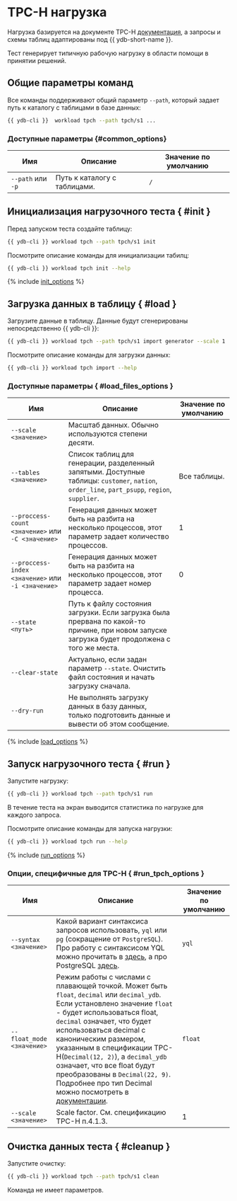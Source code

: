 # TPC-H нагрузка

Нагрузка базируется на документе TPC-H [документация](https://www.tpc.org/tpc_documents_current_versions/pdf/tpc-h_v2.17.1.pdf), а запросы и схемы таблиц адаптированы под {{ ydb-short-name }}.

Тест генерирует типичную рабочую нагрузку в области помощи в принятии решений.

## Общие параметры команд

Все команды поддерживают общий параметр `--path`, который задает путь к каталогу с таблицами в базе данных:

```bash
{{ ydb-cli }}  workload tpch --path tpch/s1 ...
```

### Доступные параметры {#common_options}

| Имя                | Описание                     | Значение по умолчанию  |
|--------------------|------------------------------|------------------------|
|  `--path` или `-p` | Путь к каталогу с таблицами. | `/`                    |

## Инициализация нагрузочного теста { #init }

Перед запуском теста создайте таблицу:

```bash
{{ ydb-cli }} workload tpch --path tpch/s1 init
```

Посмотрите описание команды для инициализации табилц:

```bash
{{ ydb-cli }} workload tpch init --help
```

{% include [init_options](./_includes/workload/init_options_tpc.md) %}

## Загрузка данных в таблицу { #load }

Загрузите данные в таблицу. Данные будут сгенерированы непосредственно {{ ydb-cli }}:

```bash
{{ ydb-cli }} workload tpch --path tpch/s1 import generator --scale 1
```

Посмотрите описание команды для загрузки данных:

```bash
{{ ydb-cli }} workload tpch import --help
```

### Доступные параметры { #load_files_options }

| Имя                                               | Описание                                                                                                                                       | Значение по умолчанию |
|---------------------------------------------------|------------------------------------------------------------------------------------------------------------------------------------------------|-----------------------|
| `--scale <значение>`                              | Масштаб данных. Обычно используются степени десяти.                                                                                            |                       |
| `--tables <значение>`                             | Список таблиц для генерации, разделенный запятыми. Доступные таблицы: `customer`, `nation`, `order_line`, `part_psupp`, `region`, `supplier`.  | Все таблицы.          |
| `--proccess-count <значение>` или `-C <значение>` | Генерация данных может быть на разбита на несколько процессов, этот параметр задает количество процессов.                                      | 1                     |
| `--proccess-index <значение>` или `-i <значение>` | Генерация данных может быть на разбита на несколько процессов, этот параметр задает номер процесса.                                            | 0                     |
| `--state <путь>`                                  | Путь к файлу состояния загрузки. Если загрузка была прервана по какой-то причине, при новом запуске загрузка будет продолжена с того же места. |                       |
| `--clear-state`                                   | Актуально, если задан параметр `--state`. Очистить файл состояния и начать загрузку сначала.                                                   |                       |
| `--dry-run`                                       | Не выполнять загрузку данных в базу данных, только подготовить данные и вывести об этом сообщение.   |                            |

{% include [load_options](./_includes/workload/load_options.md) %}

## Запуск нагрузочного теста { #run }

Запустите нагрузку:

```bash
{{ ydb-cli }} workload tpch --path tpch/s1 run
```

В течение теста на экран выводится статистика по нагрузке для каждого запроса.

Посмотрите описание команды для запуска нагрузки:

```bash
{{ ydb-cli }} workload tpch run --help
```

{% include [run_options](./_includes/workload/run_options.md) %}

### Опции, специфичные для TPC-H { #run_tpch_options }

| Имя                       | Описание                                                                                                         | Значение по умолчанию |
|---------------------------|------------------------------------------------------------------------------------------------------------------|-----------------------|
| `--syntax <значение>`     | Какой вариант синтаксиса запросов использовать, `yql` или `pg` (сокращение от `PostgreSQL`). Про работу с синтаксисом YQL можно прочитать в [здесь](../../yql/reference/index.md), а про PostgreSQL [здесь](../../postgresql/intro.md).                                                   | `yql`                 |
| `--float_mode <значение>` | Режим работы с числами с плавающей точкой. Может быть `float`, `decimal` или `decimal_ydb`. Если установлено значение `float` - будет использоваться float, `decimal` означает, что будет использоваться decimal с каноническим размером, указанным в спецификации TPC-H(`Decimal(12, 2)`), а `decimal_ydb` означает, что все float будут преобразованы в `Decimal(22, 9)`. Подробнее про тип Decimal можно посмотреть в [документации](../../yql/reference/types/primitive.md#numeric). | `float`                 |
| `--scale <значение>`      | Scale factor. См. спецификацию TPC-H п.4.1.3.                                                                          | 1                     |

## Очистка данных теста { #cleanup }

Запустите очистку:

```bash
{{ ydb-cli }} workload tpch --path tpch/s1 clean
```

Команда не имеет параметров.
